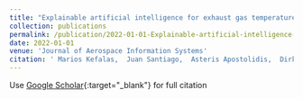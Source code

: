```yaml
---
title: "Explainable artificial intelligence for exhaust gas temperature of turbofan engines"
collection: publications
permalink: /publication/2022-01-01-Explainable-artificial-intelligence-for-exhaust-gas-temperature-of-turbofan-engines
date: 2022-01-01
venue: 'Journal of Aerospace Information Systems'
citation: ' Marios Kefalas,  Juan Santiago,  Asteris Apostolidis,  Dirk Van,  Bas Stein,  Thomas B{\&quot;a}ck, &quot;Explainable artificial intelligence for exhaust gas temperature of turbofan engines.&quot; Journal of Aerospace Information Systems, 2022.'
---
```

Use [Google Scholar](https://scholar.google.com/scholar?q=Explainable+artificial+intelligence+for+exhaust+gas+temperature+of+turbofan+engines){:target="_blank"} for full citation